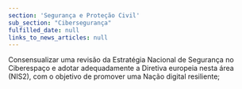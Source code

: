 ```yaml
---
section: 'Segurança e Proteção Civil'
sub_section: "Cibersegurança"
fulfilled_date: null
links_to_news_articles: null
---
```


Consensualizar uma revisão da Estratégia Nacional de Segurança no Ciberespaço e adotar adequadamente a Diretiva europeia nesta área (NIS2), com o objetivo de promover uma Nação digital resiliente;